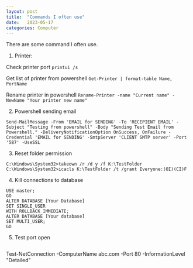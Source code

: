 ```yaml
---
layout: post
title:  "Commands I often use"
date:   2023-05-17
categories: Computer
---
```


There are some command I often use.

1) Printer:

Check printer port 
``` printui /s ```

Get list of printer from powershell
``` Get-Printer | format-table Name, PortName ```

Rename printer in powershell
``` Rename-Printer -name "Current name" -NewName "Your printer new name" ```

2) Powershell sending email
```
Send-MailMessage -From 'EMAIL for SENDING' -To 'RECEPIENT EMAIL' -Subject "Testing from powershell" -Body "Sending Test Email from Powershell." -DeliveryNotificationOption OnSuccess, OnFailure -Credential 'EMAIL for SENDING' -SmtpServer 'CLIENT SMTP server' -Port '587' -UseSSL
```
3) Reset folder permission
```
C:\Windows\System32>takeown /r /d y /f K:\TestFolder
C:\Windows\System32>icacls K:\TestFolder /t /grant Everyone:(OI)(CI)F
```

4) Kill connections to database
```
USE master;
GO
ALTER DATABASE [Your Database]
SET SINGLE_USER
WITH ROLLBACK IMMEDIATE;
ALTER DATABASE [Your database]
SET MULTI_USER;
GO
```

5) Test port open
   ```
Test-NetConnection -ComputerName abc.com -Port 80 -InformationLevel "Detailed"
   ```
